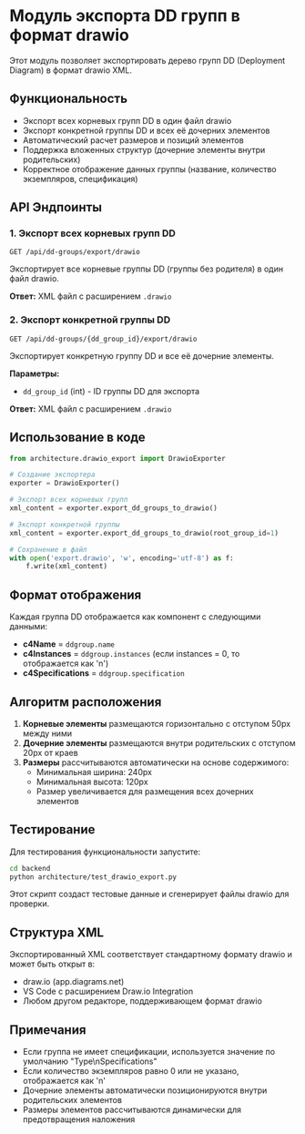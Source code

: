 # Модуль экспорта DD групп в формат drawio

Этот модуль позволяет экспортировать дерево групп DD (Deployment Diagram) в формат drawio XML.

## Функциональность

- Экспорт всех корневых групп DD в один файл drawio
- Экспорт конкретной группы DD и всех её дочерних элементов
- Автоматический расчет размеров и позиций элементов
- Поддержка вложенных структур (дочерние элементы внутри родительских)
- Корректное отображение данных группы (название, количество экземпляров, спецификация)

## API Эндпоинты

### 1. Экспорт всех корневых групп DD
```
GET /api/dd-groups/export/drawio
```

Экспортирует все корневые группы DD (группы без родителя) в один файл drawio.

**Ответ:** XML файл с расширением `.drawio`

### 2. Экспорт конкретной группы DD
```
GET /api/dd-groups/{dd_group_id}/export/drawio
```

Экспортирует конкретную группу DD и все её дочерние элементы.

**Параметры:**
- `dd_group_id` (int) - ID группы DD для экспорта

**Ответ:** XML файл с расширением `.drawio`

## Использование в коде

```python
from architecture.drawio_export import DrawioExporter

# Создание экспортера
exporter = DrawioExporter()

# Экспорт всех корневых групп
xml_content = exporter.export_dd_groups_to_drawio()

# Экспорт конкретной группы
xml_content = exporter.export_dd_groups_to_drawio(root_group_id=1)

# Сохранение в файл
with open('export.drawio', 'w', encoding='utf-8') as f:
    f.write(xml_content)
```

## Формат отображения

Каждая группа DD отображается как компонент с следующими данными:
- **c4Name** = `ddgroup.name`
- **c4Instances** = `ddgroup.instances` (если instances = 0, то отображается как 'n')
- **c4Specifications** = `ddgroup.specification`

## Алгоритм расположения

1. **Корневые элементы** размещаются горизонтально с отступом 50px между ними
2. **Дочерние элементы** размещаются внутри родительских с отступом 20px от краев
3. **Размеры** рассчитываются автоматически на основе содержимого:
   - Минимальная ширина: 240px
   - Минимальная высота: 120px
   - Размер увеличивается для размещения всех дочерних элементов

## Тестирование

Для тестирования функциональности запустите:

```bash
cd backend
python architecture/test_drawio_export.py
```

Этот скрипт создаст тестовые данные и сгенерирует файлы drawio для проверки.

## Структура XML

Экспортированный XML соответствует стандартному формату drawio и может быть открыт в:
- draw.io (app.diagrams.net)
- VS Code с расширением Draw.io Integration
- Любом другом редакторе, поддерживающем формат drawio

## Примечания

- Если группа не имеет спецификации, используется значение по умолчанию "Type\nSpecifications"
- Если количество экземпляров равно 0 или не указано, отображается как 'n'
- Дочерние элементы автоматически позиционируются внутри родительских элементов
- Размеры элементов рассчитываются динамически для предотвращения наложения 